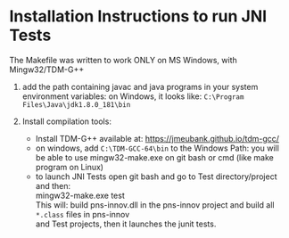 # Installation Instructions to run JNI Tests

The Makefile was written to work ONLY on MS Windows, with Mingw32/TDM-G++

1. add the path containing javac and java programs in your system environment variables: on Windows, it looks like:
```C:\Program Files\Java\jdk1.8.0_181\bin```

2. Install compilation tools:
    - Install TDM-G++ available at: https://jmeubank.github.io/tdm-gcc/
    - on windows, add ```C:\TDM-GCC-64\bin``` to the Windows Path: you will be able to use mingw32-make.exe
      on git bash or cmd (like make program on Linux)
    - to launch JNI Tests open git bash and go to Test directory/project and then: \
        mingw32-make.exe test \
        This will: build pns-innov.dll in the pns-innov project and build all ```*.class``` files in pns-innov\
        and Test projects, then it launches the junit tests.
